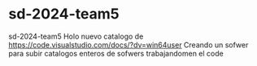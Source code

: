 # sd-2024-team5
sd-2024-team5
Holo nuevo catalogo de https://code.visualstudio.com/docs/?dv=win64user
Creando un sofwer para subir catalogos enteros de sofwers
trabajandomen el code 
